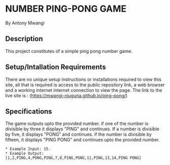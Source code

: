 # NUMBER PING-PONG GAME

By Antony Mwangi

## Description

This project constitutes of a simple ping pong number game.

## Setup/Intallation Requirements

There are no unique setup instructions or installations required to view this site, all that is required is access to the public repository link, a web browser and a working internet internet connection to view the page.
The link to the live site is : (https://mwangi-njuguna.github.io/ping-pong/)

## Specifications

The game outputs upto the provided number.
if one of the number is divisible by three it displays "PING" and continues.
If a number is divisible by five, it displays "PONG" and continues.
if the number is divisible by fifteen, it displays "PING PONG" and continues upto the provided number.

	* Example Input: 15.
	* Example Output: [1,2,PING,4,PONG,PING,7,8,PING,PONG,11,PING,13,14,PING PONG] 

